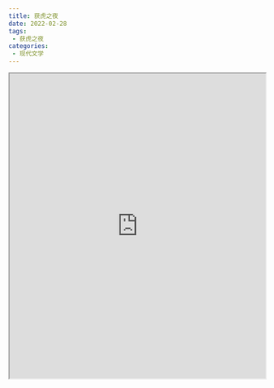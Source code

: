 ```yaml
---
title: 获虎之夜
date: 2022-02-28
tags:
 - 获虎之夜
categories:
 - 现代文学
---
```




<iframe src="https://study-doc.yourtools.icu/pdf/web/viewer.html?file=https://vkceyugu.cdn.bspapp.com/VKCEYUGU-e9075d72-0451-48df-afe1-d46932ae4554/0057fa99-f9d7-4eb9-95ab-319629f5024d.pdf" width="100%" height="600px"></iframe>
